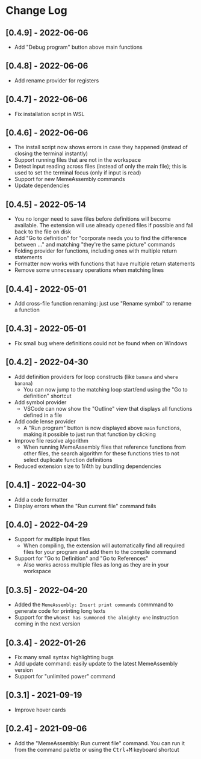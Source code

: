 # Change Log

## [0.4.9] - 2022-06-06
* Add "Debug program" button above main functions

## [0.4.8] - 2022-06-06
* Add rename provider for registers

## [0.4.7] - 2022-06-06
* Fix installation script in WSL

## [0.4.6] - 2022-06-06
* The install script now shows errors in case they happened (instead of closing the terminal instantly)
* Support running files that are not in the workspace
* Detect input reading across files (instead of only the main file); this is used to set the terminal focus (only if input is read)
* Support for new MemeAssembly commands
* Update dependencies

## [0.4.5] - 2022-05-14
* You no longer need to save files before definitions will become available. The extension will use already opened files if possible and fall back to the file on disk
* Add "Go to definition" for "corporate needs you to find the difference between ..." and matching "they're the same picture" commands
* Folding provider for functions, including ones with multiple return statements
* Formatter now works with functions that have multiple return statements
* Remove some unnecessary operations when matching lines

## [0.4.4] - 2022-05-01
* Add cross-file function renaming: just use "Rename symbol" to rename a function

## [0.4.3] - 2022-05-01
* Fix small bug where definitions could not be found when on Windows

## [0.4.2] - 2022-04-30
* Add definition providers for loop constructs (like `banana` and `where banana`)
  * You can now jump to the matching loop start/end using the "Go to definition" shortcut
* Add symbol provider
  * VSCode can now show the "Outline" view that displays all functions defined in a file
* Add code lense provider
  * A "Run program" button is now displayed above `main` functions, making it possible to just run that function by clicking
* Improve file resolve algorithm
  * When running MemeAssembly files that reference functions from other files, the search algorithm for these functions tries to not select duplicate function definitions
* Reduced extension size to 1/4th by bundling dependencies

## [0.4.1] - 2022-04-30
* Add a code formatter
* Display errors when the "Run current file" command fails

## [0.4.0] - 2022-04-29
* Support for multiple input files
  * When compiling, the extension will automatically find all required files for your program and add them to the compile command
* Support for "Go to Definition" and "Go to References"
  * Also works across multiple files as long as they are in your workspace

## [0.3.5] - 2022-04-20
* Added the `MemeAssembly: Insert print commands` commmand to generate code for printing long texts
* Support for the `whomst has summoned the almighty one` instruction coming in the next version

## [0.3.4] - 2022-01-26
* Fix many small syntax highlighting bugs
* Add update command: easily update to the latest MemeAssembly version
* Support for "unlimited power" command

## [0.3.1] - 2021-09-19
* Improve hover cards

## [0.2.4] - 2021-09-06
* Add the "MemeAssembly: Run current file" command. You can run it from the command palette or using the <kbd>Ctrl</kbd>+<kbd>M</kbd> keyboard shortcut
